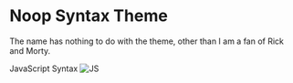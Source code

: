 # Noop Syntax Theme

The name has nothing to do with the theme, other than I am a fan of Rick and Morty.

JavaScript Syntax
![JS](https://triangle.black/img/hypersyntax.png)
